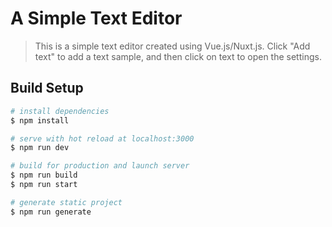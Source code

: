 # A Simple Text Editor

> This is a simple text editor created using Vue.js/Nuxt.js.
> Click "Add text" to add a text sample, and then click on text to open the settings.

## Build Setup

```bash
# install dependencies
$ npm install

# serve with hot reload at localhost:3000
$ npm run dev

# build for production and launch server
$ npm run build
$ npm run start

# generate static project
$ npm run generate
```
